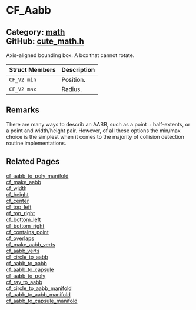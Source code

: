 [](../header.md ':include')

# CF_Aabb

Category: [math](/api_reference?id=math)  
GitHub: [cute_math.h](https://github.com/RandyGaul/cute_framework/blob/master/include/cute_math.h)  
---

Axis-aligned bounding box. A box that cannot rotate.

Struct Members | Description
--- | ---
`CF_V2 min` | Position.
`CF_V2 max` | Radius.

## Remarks

There are many ways to describ an AABB, such as a point + half-extents, or a point and width/height pair. However, of all
these options the min/max choice is the simplest when it comes to the majority of collision detection routine implementations.

## Related Pages

[cf_aabb_to_poly_manifold](/collision/cf_aabb_to_poly_manifold.md)  
[cf_make_aabb](/math/cf_make_aabb.md)  
[cf_width](/math/cf_width.md)  
[cf_height](/math/cf_height.md)  
[cf_center](/math/cf_center.md)  
[cf_top_left](/math/cf_top_left.md)  
[cf_top_right](/math/cf_top_right.md)  
[cf_bottom_left](/math/cf_bottom_left.md)  
[cf_bottom_right](/math/cf_bottom_right.md)  
[cf_contains_point](/math/cf_contains_point.md)  
[cf_overlaps](/math/cf_overlaps.md)  
[cf_make_aabb_verts](/math/cf_make_aabb_verts.md)  
[cf_aabb_verts](/math/cf_aabb_verts.md)  
[cf_circle_to_aabb](/collision/cf_circle_to_aabb.md)  
[cf_aabb_to_aabb](/collision/cf_aabb_to_aabb.md)  
[cf_aabb_to_capsule](/collision/cf_aabb_to_capsule.md)  
[cf_aabb_to_poly](/collision/cf_aabb_to_poly.md)  
[cf_ray_to_aabb](/collision/cf_ray_to_aabb.md)  
[cf_circle_to_aabb_manifold](/collision/cf_circle_to_aabb_manifold.md)  
[cf_aabb_to_aabb_manifold](/collision/cf_aabb_to_aabb_manifold.md)  
[cf_aabb_to_capsule_manifold](/collision/cf_aabb_to_capsule_manifold.md)  
